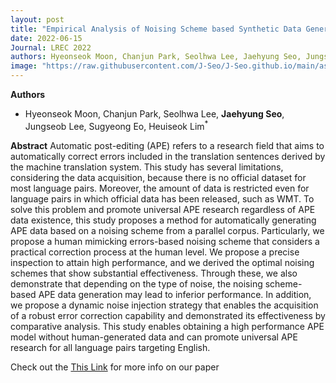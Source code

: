 ```yaml
---
layout: post
title: "Empirical Analysis of Noising Scheme based Synthetic Data Generation for Automatic Post-editing"
date: 2022-06-15
Journal: LREC 2022
authors: Hyeonseok Moon, Chanjun Park, Seolhwa Lee, Jaehyung Seo, Jungseob Lee, Sugyeong Eo, Heuiseok Lim*
image: "https://raw.githubusercontent.com/J-Seo/J-Seo.github.io/main/assets/img/lrec2022.png"
---
```

**Authors**
- Hyeonseok Moon, Chanjun Park, Seolhwa Lee, **Jaehyung Seo**, Jungseob Lee, Sugyeong Eo, Heuiseok Lim<sup>*</sup>

**Abstract**
Automatic post-editing (APE) refers to a research field that aims to automatically correct errors included in the translation sentences derived by the machine translation system. This study has several limitations, considering the data acquisition, because there is no official dataset for most language pairs. Moreover, the amount of data is restricted even for language pairs in which official data has been released, such as WMT. To solve this problem and promote universal APE research regardless of APE data existence, this study proposes a method for automatically generating APE data based on a noising scheme from a parallel corpus. Particularly, we propose a human mimicking errors-based noising scheme that considers a practical correction process at the human level. We propose a precise inspection to attain high performance, and we derived the optimal noising schemes that show substantial effectiveness. Through these, we also demonstrate that depending on the type of noise, the noising scheme-based APE data generation may lead to inferior performance. In addition, we propose a dynamic noise injection strategy that enables the acquisition of a robust error correction capability and demonstrated its effectiveness by comparative analysis. This study enables obtaining a high performance APE model without human-generated data and can promote universal APE research for all language pairs targeting English.

Check out the [This Link][DOI] for more info on our paper

[DOI]: https://aclanthology.org/2022.lrec-1.93

